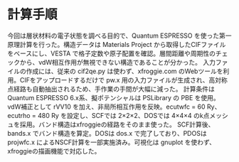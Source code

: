 # 計算手順

今回は層状材料の電子状態を調べる目的で、Quantum ESPRESSO を使った第一原理計算を行った。構造データは Materials Project から取得したCIFファイルをベースにし、VESTA で格子定数や原子配置を確認。層間距離や周期性のチェックから、vdW相互作用が無視できない構造であることが分かった。
入力ファイルの作成には、従来の cif2qe.py は使わず、xfroggie.com のWebツールを利用。CIFをアップロードするだけで pw.x 用の入力ファイルが生成され、高対称点経路も自動抽出されるため、手作業の手間が大幅に減った。
計算条件は Quantum ESPRESSO 6.x系、擬ポテンシャルは PSLibrary の PBE を使用。vdW補正として rVV10 を加え、非局所相互作用を反映。ecutwfc = 60 Ry、ecutrho = 480 Ry を設定し、SCFでは 2×2×2、DOSでは 4×4×4 のk点メッシュを採用。バンド構造はxfroggieの経路をそのまま使った。
SCF計算後、bands.x でバンド構造を算定。DOSは dos.x で完了しており、PDOSは projwfc.x によるNSCF計算を一部実施済み。可視化は gnuplot を使わず、xfroggieの描画機能で対応した。
